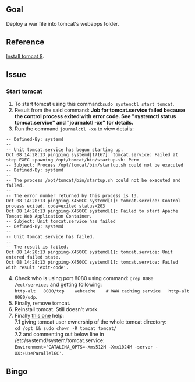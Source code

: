 ## Goal
Deploy a war file into tomcat's webapps folder.

## Reference
[Install tomcat 8](https://www.digitalocean.com/community/tutorials/how-to-install-apache-tomcat-8-on-ubuntu-16-04). 

## Issue  
### Start tomcat 
1. To start tomcat using this command:`sudo systemctl start tomcat`.   
2. Result from the said command: 
**Job for tomcat.service failed because the control process exited with error code. 
See "systemctl status tomcat.service" and "journalctl -xe" for details.**   
3. Run the command `journalctl -xe` to view details:
```
-- Defined-By: systemd  
-- 
-- Unit tomcat.service has begun starting up.
Oct 08 14:28:13 pingping systemd[17167]: tomcat.service: Failed at step EXEC spawning /opt/tomcat/bin/startup.sh: Perm
-- Subject: Process /opt/tomcat/bin/startup.sh could not be executed
-- Defined-By: systemd
-- 
-- The process /opt/tomcat/bin/startup.sh could not be executed and failed.
-- 
-- The error number returned by this process is 13.
Oct 08 14:28:13 pingping-X450CC systemd[1]: tomcat.service: Control process exited, code=exited status=203
Oct 08 14:28:13 pingping-X450CC systemd[1]: Failed to start Apache Tomcat Web Application Container.
-- Subject: Unit tomcat.service has failed
-- Defined-By: systemd
-- 
-- Unit tomcat.service has failed.
-- 
-- The result is failed.
Oct 08 14:28:13 pingping-X450CC systemd[1]: tomcat.service: Unit entered failed state.
Oct 08 14:28:13 pingping-X450CC systemd[1]: tomcat.service: Failed with result 'exit-code'.
```     

4. Check who is using port 8080 using command: `grep 8080 /ect/services` and getting following:     
`http-alt	8080/tcp	webcache	# WWW caching service  
http-alt	8080/udp`.  
5. Finally, remove tomcat.   
6. Reinstall tomcat. Still doesn't work.   
7. Finally [this one](http://unix.stackexchange.com/questions/235891/tomcat-8-will-not-start-after-initial-install) help:   
7.1 giving tomcat user ownership of the whole tomcat directory:  
`cd /opt && sudo chown -R tomcat tomcat/`  
7.2 and commenting out below line in /etc/systemd/system/tomcat.service:    
`Environment='CATALINA_OPTS=-Xms512M -Xmx1024M -server -XX:+UseParallelGC'`.    

## Bingo


